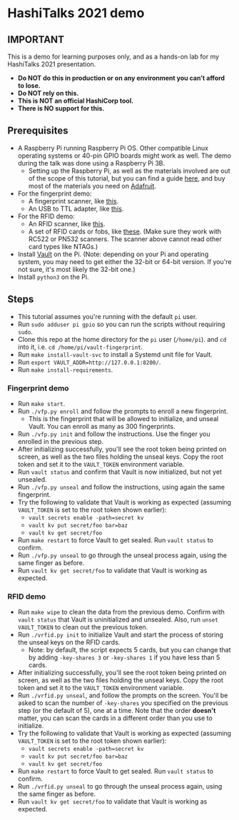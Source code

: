 # HashiTalks 2021 demo

## IMPORTANT

This is a demo for learning purposes only, and as a hands-on lab for my HashiTalks 2021 presentation.

- **Do NOT do this in production or on any environment you can’t afford to lose.**
- **Do NOT rely on this.**
- **This is NOT an official HashiCorp tool.**
- **There is NO support for this.**

## Prerequisites

- A Raspberry Pi running Raspberry Pi OS. Other compatible Linux operating systems or 40-pin GPIO boards might work as well. The demo during the talk was done using a Raspberry Pi 3B.
  - Setting up the Raspberry Pi, as well as the materials involved are out of the scope of this tutorial, but you can find a guide [here](https://www.raspberrypi.org/documentation/configuration/wireless/headless.md), and buy most of the materials you need on [Adafruit](https://www.adafruit.com/).
- For the fingerprint demo:
  - A fingerprint scanner, like [this](https://www.adafruit.com/product/4690).
  - An USB to TTL adapter, like [this](https://www.amazon.com/gp/product/B075N82CDL).
- For the RFID demo:
  - An RFID scanner, like [this](https://www.amazon.com/gp/product/B07KGBJ9VG).
  - A set of RFID cards or fobs, like [these](https://www.amazon.com/YARONGTECH-13-56MHZ-MIFARE-Classic-control/dp/B01FR6NN6Y). (Make sure they work with RC522 or PN532 scanners. The scanner above cannot read other card types like NTAGs.)
- Install [Vault](https://www.vaultproject.io/downloads) on the Pi. (Note: depending on your Pi and operating system, you may need to get either the 32-bit or 64-bit version. If you're not sure, it's most likely the 32-bit one.)
- Install `python3` on the Pi.

## Steps

- This tutorial assumes you're running with the default `pi` user.
- Run `sudo adduser pi gpio` so you can run the scripts without requiring `sudo`.
- Clone this repo at the home directory for the `pi` user (`/home/pi`). and `cd` into it, i.e. `cd /home/pi/vault-fingerprint`.
- Run `make install-vault-svc` to install a Systemd unit file for Vault.
- Run `export VAULT_ADDR=http://127.0.0.1:8200/`.
- Run `make install-requirements`.

### Fingerprint demo

- Run `make start`.
- Run `./vfp.py enroll` and follow the prompts to enroll a new fingerprint.
  - This is the fingerprint that will be allowed to initialize, and unseal Vault. You can enroll as many as 300 fingerprints.
- Run `./vfp.py init` and follow the instructions. Use the finger you enrolled in the previous step.
- After initializing successfully, you'll see the root token being printed on screen, as well as the two files holding the unseal keys. Copy the root token and set it to the `VAULT_TOKEN` environment variable.
- Run `vault status` and confirm that Vault is now initialized, but not yet unsealed.
- Run `./vfp.py unseal` and follow the instructions, using again the same fingerprint.
- Try the following to validate that Vault is working as expected (assuming `VAULT_TOKEN` is set to the root token shown earlier):
  - `vault secrets enable -path=secret kv`
  - `vault kv put secret/foo bar=baz`
  - `vault kv get secret/foo`
- Run `make restart` to force Vault to get sealed. Run `vault status` to confirm.
- Run `./vfp.py unseal` to go through the unseal process again, using the same finger as before.
- Run `vault kv get secret/foo` to validate that Vault is working as expected.

### RFID demo

- Run `make wipe` to clean the data from the previous demo. Confirm with `vault status` that Vault is uninitialized and unsealed. Also, run `unset VAULT_TOKEN` to clean out the previous token.
- Run `./vrfid.py init` to initialize Vault and start the process of storing the unseal keys on the RFID cards.
  - Note: by default, the script expects 5 cards, but you can change that by adding `-key-shares 3` or `-key-shares 1` if you have less than 5 cards.
- After initializing successfully, you'll see the root token being printed on screen, as well as the two files holding the unseal keys. Copy the root token and set it to the `VAULT_TOKEN` environment variable.
- Run `./vrfid.py unseal`, and follow the prompts on the screen. You'll be asked to scan the number of `-key-shares` you specified on the previous step (or the default of 5), one at a time. Note that the order **doesn't** matter, you can scan the cards in a different order than you use to initialize.
- Try the following to validate that Vault is working as expected (assuming `VAULT_TOKEN` is set to the root token shown earlier):
  - `vault secrets enable -path=secret kv`
  - `vault kv put secret/foo bar=baz`
  - `vault kv get secret/foo`
- Run `make restart` to force Vault to get sealed. Run `vault status` to confirm.
- Run `./vrfid.py unseal` to go through the unseal process again, using the same finger as before.
- Run `vault kv get secret/foo` to validate that Vault is working as expected.